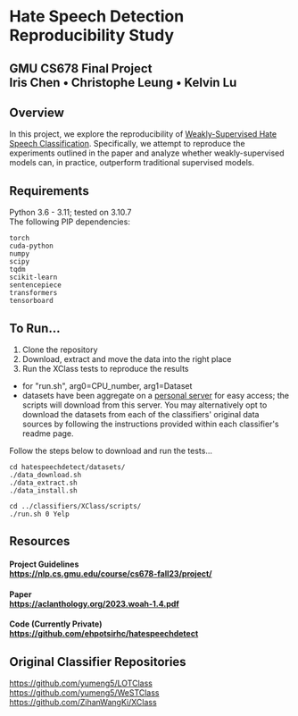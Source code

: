 # Hate Speech Detection Reproducibility Study
## GMU CS678 Final Project<br>Iris Chen • Christophe Leung • Kelvin Lu


## Overview
In this project, we explore the reproducibility of [Weakly-Supervised Hate Speech Classification](https://aclanthology.org/2023.woah-1.4.pdf). Specifically, we attempt to reproduce the experiments outlined in the paper and analyze whether weakly-supervised models can, in practice, outperform traditional supervised models.  


## Requirements
Python 3.6 - 3.11; tested on 3.10.7  
The following PIP dependencies:
```
torch
cuda-python
numpy
scipy
tqdm
scikit-learn
sentencepiece
transformers
tensorboard
```


## To Run...
1) Clone the repository  
2) Download, extract and move the data into the right place  
3) Run the XClass tests to reproduce the results  
- for "run.sh", arg0=CPU_number, arg1=Dataset
- datasets have been aggregate on a [personal server](https://pineapple.wtf/hate-speech-detection-reproducibility/) for easy access; the scripts will download from this server. You may alternatively opt to download the datasets from each of the classifiers' original data sources by following the instructions provided within each classifier's readme page.

Follow the steps below to download and run the tests...
```
cd hatespeechdetect/datasets/
./data_download.sh
./data_extract.sh
./data_install.sh

cd ../classifiers/XClass/scripts/
./run.sh 0 Yelp
```


## Resources
#### Project Guidelines<br><https://nlp.cs.gmu.edu/course/cs678-fall23/project/>   
#### Paper<br><https://aclanthology.org/2023.woah-1.4.pdf>  
#### Code (Currently Private)<br><https://github.com/ehpotsirhc/hatespeechdetect>


## Original Classifier Repositories
https://github.com/yumeng5/LOTClass  
https://github.com/yumeng5/WeSTClass  
https://github.com/ZihanWangKi/XClass  

